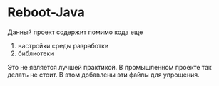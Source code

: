 # Reboot-Java
Данный проект содержит помимо кода еще 
1. настройки среды разработки
2. библиотеки

Это не является лучшей практикой. В промышленном проекте так делать не стоит.
В этом добавлены эти файлы для упрощения.
